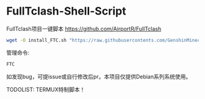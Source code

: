 # FullTclash-Shell-Script
FullTclash项目一键脚本
https://github.com/AirportR/FullTclash
```bash
wget -O install_FTC.sh "https://raw.githubusercontents.com/GenshinMinecraft/FullTclash-Shell-Script/main/install.sh" && bash install_FTC.sh
```
管理命令:
```bash
FTC
```

如发现bug，可提issue或自行修改后pr。本项目仅提供Debian系列系统使用。

TODOLIST:
TERMUX特制脚本！
